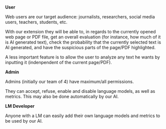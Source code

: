 **User**

Web users are our target audience: journalists, researchers, social media users, teachers, students, etc.

With our extension they will be able to, in regards to the currently opened web page or PDF file, get an overall evaluation (for instance, how much of it is AI generated text), check the probability that the currently selected text is AI generated, and have the suspicious parts of the page/PDF highlighted.

A less important feature is to allow the user to analyze any text he wants by inputting it (indenpendent of the current page/PDF).

**Admin** 

Admins (initially our team of 4) have maximum/all permissions.

They can accept, refuse, enable and disable language models, as well as metrics. This may also be done automatically by our AI.

**LM Developer**

Anyone with a LM can easily add their own language models and metrics to be used by our AI.